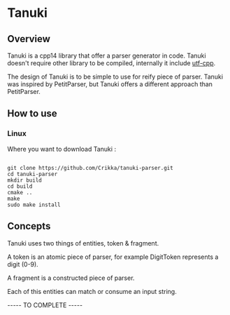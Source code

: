 # Tanuki
## Overview

Tanuki is a cpp14 library that offer a parser generator in code. Tanuki doesn't require other library to be compiled, internally it include <a href="http://utfcpp.sourceforge.net/">utf-cpp</a>.

The design of Tanuki is to be simple to use for reify piece of parser. Tanuki was inspired by PetitParser, but Tanuki offers a different approach than PetitParser.

## How to use

### Linux

Where you want to download Tanuki :

<pre><code>
git clone https://github.com/Crikka/tanuki-parser.git
cd tanuki-parser
mkdir build
cd build
cmake ..
make
sudo make install
</code></pre>

## Concepts

Tanuki uses two things of entities, token & fragment.

A token is an atomic piece of parser, for example DigitToken represents a digit (0-9).

A fragment is a constructed piece of parser.

Each of this entities can match or consume an input string. 

----- TO COMPLETE -----
